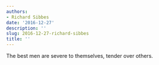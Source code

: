```yaml
---
authors:
- Richard Sibbes
date: '2016-12-27'
description: ''
slug: 2016-12-27-richard-sibbes
title: ''
---
```

The best men are severe to themselves, tender over others.



